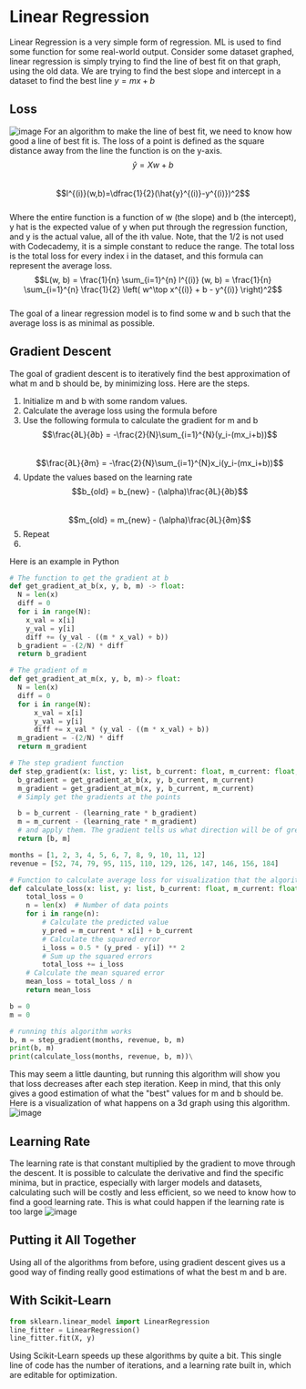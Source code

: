 # Linear Regression
Linear Regression is a very simple form of regression. ML is used to find some function for some real-world output. Consider some dataset graphed, linear regression is simply trying to find the line of best fit on that graph, using the old data. We are trying to find the best slope and intercept in a dataset to find the best line $y=mx+b$
## Loss
![image](https://github.com/markstanl/Codecademy-Projects/assets/146277800/2a5d9fb3-03c2-4256-8131-0722df7d18ff)
For an algorithm to make the line of best fit, we need to know how good a line of best fit is. The loss of a point is defined as the square distance away from the line the function is on the y-axis.  
$$\hat{y}=Xw+b$$  
$$l^{(i)}(w,b)=\dfrac{1}{2}(\hat{y}^{(i)}-y^{(i)})^2$$  
Where the entire function is a function of w (the slope) and b (the intercept), y hat is the expected value of y when put through the regression function, and y is the actual value, all of the ith value. Note, that the 1/2 is not used with Codecademy, it is a simple constant to reduce the range. 
The total loss is the total loss for every index i in the dataset, and this formula can represent the average loss.
$$L(w, b) = \frac{1}{n} \sum_{i=1}^{n} l^{(i)} (w, b) = \frac{1}{n} \sum_{i=1}^{n} \frac{1}{2} \left( w^\top x^{(i)} + b - y^{(i)} \right)^2$$  
The goal of a linear regression model is to find some w and b such that the average loss is as minimal as possible.

## Gradient Descent
The goal of gradient descent is to iteratively find the best approximation of what m and b should be, by minimizing loss. Here are the steps.
1. Initialize m and b with some random values.
2. Calculate the average loss using the formula before
3. Use the following formula to calculate the gradient for m and b  
$$\frac{∂L}{∂b} = -\frac{2}{N}\sum_{i=1}^{N}(y_i-(mx_i+b))$$  
$$\frac{∂L}{∂m} = -\frac{2}{N}\sum_{i=1}^{N}x_i(y_i-(mx_i+b))$$
5. Update the values based on the learning rate  
  $$b_{old} = b_{new} - (\alpha)\frac{∂L}{∂b}$$  
$$m_{old} = m_{new} - (\alpha)\frac{∂L}{∂m}$$
7. Repeat
8.



Here is an example in Python
```Python
# The function to get the gradient at b
def get_gradient_at_b(x, y, b, m) -> float:
  N = len(x)
  diff = 0
  for i in range(N):
    x_val = x[i]
    y_val = y[i]
    diff += (y_val - ((m * x_val) + b))
  b_gradient = -(2/N) * diff  
  return b_gradient

# The gradient of m
def get_gradient_at_m(x, y, b, m)-> float:
  N = len(x)
  diff = 0
  for i in range(N):
      x_val = x[i]
      y_val = y[i]
      diff += x_val * (y_val - ((m * x_val) + b))
  m_gradient = -(2/N) * diff  
  return m_gradient

# The step gradient function
def step_gradient(x: list, y: list, b_current: float, m_current: float, learning_rate: float = 0.01):
  b_gradient = get_gradient_at_b(x, y, b_current, m_current)
  m_gradient = get_gradient_at_m(x, y, b_current, m_current)
  # Simply get the gradients at the points

  b = b_current - (learning_rate * b_gradient)
  m = m_current - (learning_rate * m_gradient)
  # and apply them. The gradient tells us what direction will be of greatest increase, so we go the opposite
  return [b, m]

months = [1, 2, 3, 4, 5, 6, 7, 8, 9, 10, 11, 12]
revenue = [52, 74, 79, 95, 115, 110, 129, 126, 147, 146, 156, 184]

# Function to calculate average loss for visualization that the algorithm is working
def calculate_loss(x: list, y: list, b_current: float, m_current: float) -> float:
    total_loss = 0
    n = len(x)  # Number of data points
    for i in range(n):
        # Calculate the predicted value
        y_pred = m_current * x[i] + b_current       
        # Calculate the squared error
        i_loss = 0.5 * (y_pred - y[i]) ** 2   
        # Sum up the squared errors
        total_loss += i_loss  
    # Calculate the mean squared error
    mean_loss = total_loss / n
    return mean_loss

b = 0
m = 0

# running this algorithm works
b, m = step_gradient(months, revenue, b, m)
print(b, m)
print(calculate_loss(months, revenue, b, m))\
```
This may seem a little daunting, but running this algorithm will show you that loss decreases after each step iteration. Keep in mind, that this only gives a good estimation of what the "best" values for m and b should be.
Here is a visualization of what happens on a 3d graph using this algorithm.
![image](https://github.com/markstanl/Codecademy-Projects/assets/146277800/589ef3d9-bd1e-4bee-acb6-5a5a990fba43)


## Learning Rate
The learning rate is that constant multiplied by the gradient to move through the descent. It is possible to calculate the derivative and find the specific minima, but in practice, especially with larger models and datasets, calculating such will be costly and less efficient, so we need to know how to find a good learning rate. This is what could happen if the learning rate is too large 
![image](https://github.com/markstanl/Codecademy-Projects/assets/146277800/de37c5d3-0cb8-4fcf-bb96-58184ca0d0d6)

## Putting it All Together
Using all of the algorithms from before, using gradient descent gives us a good way of finding really good estimations of what the best m and b are.

## With Scikit-Learn
```Python
from sklearn.linear_model import LinearRegression
line_fitter = LinearRegression()
line_fitter.fit(X, y)
```
Using Scikit-Learn speeds up these algorithms by quite a bit. This single line of code has the number of iterations, and a learning rate built in, which are editable for optimization.

